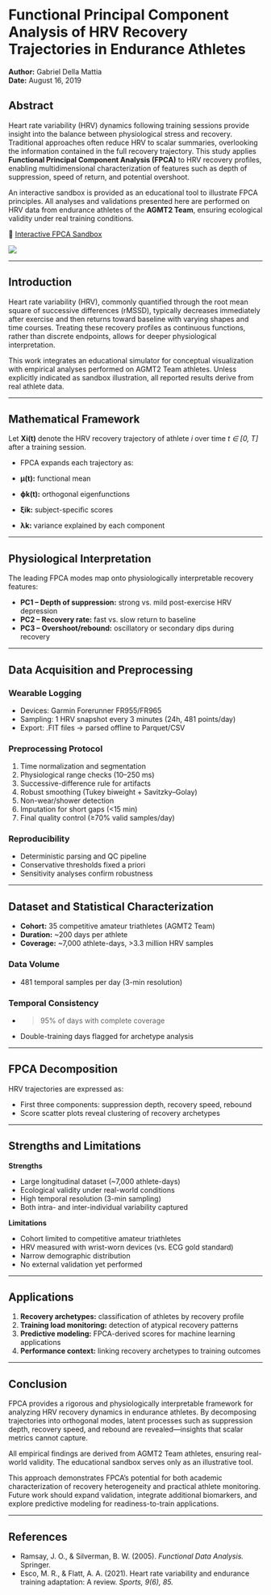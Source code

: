 # Functional Principal Component Analysis of HRV Recovery Trajectories in Endurance Athletes

**Author:** Gabriel Della Mattia  
**Date:** August 16, 2019  

## Abstract

Heart rate variability (HRV) dynamics following training sessions provide insight into the balance between physiological stress and recovery. Traditional approaches often reduce HRV to scalar summaries, overlooking the information contained in the full recovery trajectory. This study applies **Functional Principal Component Analysis (FPCA)** to HRV recovery profiles, enabling multidimensional characterization of features such as depth of suppression, speed of return, and potential overshoot.

An interactive sandbox is provided as an educational tool to illustrate FPCA principles. All analyses and validations presented here are performed on HRV data from endurance athletes of the **AGMT2 Team**, ensuring ecological validity under real training conditions.

🔗 [Interactive FPCA Sandbox](https://enydog.github.io/HRV-Recovery-FPCA/)

<a href="https://enydog.github.io/HRV-Recovery-FPCA/" target="_blank">
  <img src="https://img.shields.io/badge/Open-Sandbox-blue?style=for-the-badge">
</a>

---

## Introduction

Heart rate variability (HRV), commonly quantified through the root mean square of successive differences (rMSSD), typically decreases immediately after exercise and then returns toward baseline with varying shapes and time courses. Treating these recovery profiles as continuous functions, rather than discrete endpoints, allows for deeper physiological interpretation.  

This work integrates an educational simulator for conceptual visualization with empirical analyses performed on AGMT2 Team athletes. Unless explicitly indicated as sandbox illustration, all reported results derive from real athlete data.

---

## Mathematical Framework

Let **Xi(t)** denote the HRV recovery trajectory of athlete *i* over time *t ∈ [0, T]* after a training session.  

- FPCA expands each trajectory as:


- **µ(t):** functional mean  
- **ϕk(t):** orthogonal eigenfunctions  
- **ξik:** subject-specific scores  
- **λk:** variance explained by each component  

---

## Physiological Interpretation

The leading FPCA modes map onto physiologically interpretable recovery features:

- **PC1 – Depth of suppression:** strong vs. mild post-exercise HRV depression  
- **PC2 – Recovery rate:** fast vs. slow return to baseline  
- **PC3 – Overshoot/rebound:** oscillatory or secondary dips during recovery  

---

## Data Acquisition and Preprocessing

### Wearable Logging  
- Devices: Garmin Forerunner FR955/FR965  
- Sampling: 1 HRV snapshot every 3 minutes (24h, 481 points/day)  
- Export: .FIT files → parsed offline to Parquet/CSV  

### Preprocessing Protocol  
1. Time normalization and segmentation  
2. Physiological range checks (10–250 ms)  
3. Successive-difference rule for artifacts  
4. Robust smoothing (Tukey biweight + Savitzky–Golay)  
5. Non-wear/shower detection  
6. Imputation for short gaps (<15 min)  
7. Final quality control (≥70% valid samples/day)  

### Reproducibility  
- Deterministic parsing and QC pipeline  
- Conservative thresholds fixed a priori  
- Sensitivity analyses confirm robustness  

---

## Dataset and Statistical Characterization

- **Cohort:** 35 competitive amateur triathletes (AGMT2 Team)  
- **Duration:** ~200 days per athlete  
- **Coverage:** ~7,000 athlete-days, >3.3 million HRV samples  

### Data Volume  
- 481 temporal samples per day (3-min resolution)  

### Temporal Consistency  
- >95% of days with complete coverage  
- Double-training days flagged for archetype analysis  

---

## FPCA Decomposition

HRV trajectories are expressed as:  


- First three components: suppression depth, recovery speed, rebound  
- Score scatter plots reveal clustering of recovery archetypes  

---

## Strengths and Limitations

**Strengths**  
- Large longitudinal dataset (~7,000 athlete-days)  
- Ecological validity under real-world conditions  
- High temporal resolution (3-min sampling)  
- Both intra- and inter-individual variability captured  

**Limitations**  
- Cohort limited to competitive amateur triathletes  
- HRV measured with wrist-worn devices (vs. ECG gold standard)  
- Narrow demographic distribution  
- No external validation yet performed  

---

## Applications

1. **Recovery archetypes:** classification of athletes by recovery profile  
2. **Training load monitoring:** detection of atypical recovery patterns  
3. **Predictive modeling:** FPCA-derived scores for machine learning applications  
4. **Performance context:** linking recovery archetypes to training outcomes  

---

## Conclusion

FPCA provides a rigorous and physiologically interpretable framework for analyzing HRV recovery dynamics in endurance athletes. By decomposing trajectories into orthogonal modes, latent processes such as suppression depth, recovery speed, and rebound are revealed—insights that scalar metrics cannot capture.  

All empirical findings are derived from AGMT2 Team athletes, ensuring real-world validity. The educational sandbox serves only as an illustrative tool.  

This approach demonstrates FPCA’s potential for both academic characterization of recovery heterogeneity and practical athlete monitoring. Future work should expand validation, integrate additional biomarkers, and explore predictive modeling for readiness-to-train applications.  

---

## References

- Ramsay, J. O., & Silverman, B. W. (2005). *Functional Data Analysis.* Springer.  
- Esco, M. R., & Flatt, A. A. (2021). Heart rate variability and endurance training adaptation: A review. *Sports, 9(6), 85.*



 
